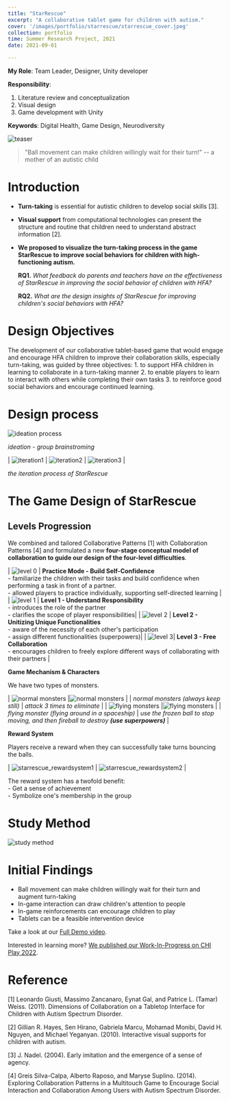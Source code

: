 ```yaml
---
title: "StarRescue"
excerpt: "A collaborative tablet game for children with autism."
cover: '/images/portfolio/starrescue/starrescue_cover.jpeg'
collection: portfolio
time: Summer Research Project, 2021
date: 2021-09-01

---
```

**My Role**: Team Leader, Designer, Unity developer

**Responsibility**:
1. Literature review and conceptualization
2. Visual design
3. Game development with Unity

**Keywords**: Digital Health, Game Design, Neurodiversity

![teaser](/images/portfolio/starrescue/starresuce_teaser.png)

> "Ball movement can make children willingly wait for their turn!" -- a mother of an autistic child
>

# Introduction

- **Turn-taking** is essential for autistic children to develop social skills [3].
- **Visual support** from computational technologies can present the structure and routine that children need to understand abstract information [2].
- **We proposed to visualize the turn-taking process in the game StarRescue to improve social behaviors for children with high-functioning autism.**

    **RQ1.** *What feedback do parents and teachers have on the effectiveness of StarRescue in improving the social behavior of children with HFA?*

    **RQ2.** *What are the design insights of StarRescue for improving children's social behaviors with HFA?*




# Design Objectives

The development of our collaborative tablet-based game that would engage and encourage HFA children to improve their collaboration skills, especially turn-taking, was guided by three objectives:
    1. to support HFA children in learning to collaborate in a turn-taking manner
    2. to enable players to learn to interact with others while completing their own tasks
    3. to reinforce good social behaviors and encourage continued learning.

# Design process
![ideation process](/images/portfolio/starrescue/starrescue_ideation.png)

*ideation - group brainstroming*

| ![iteration1](/images/portfolio/starrescue/starrescue_iteration1.gif) | ![iteration2](/images/portfolio/starrescue/starrescue_iteration2.png) | ![iteration3](/images/portfolio/starrescue/starrescue_iteration3.png) |

*the iteration process of StarRescue*


# The Game Design of StarRescue

## **Levels Progression**

We combined and tailored Collaborative Patterns [1] with Collaboration Patterns [4] and formulated a new **four-stage conceptual model of collaboration to guide our design of the four-level difficulties**.


| ![level 0](/images/portfolio/starrescue/starrescue_level0.png) | **Practice Mode - Build Self-Confidence** <br> - familiarize the children with their tasks and build confidence when performing a task in front of a partner. <br> - allowed players to practice individually, supporting self-directed learning |
| ![level 1](/images/portfolio/starrescue/starrescue_level1.png) | **Level 1 - Understand Responsibility** <br> - introduces the role of the partner <br> - clarifies the scope of player responsibilities|
| ![level 2](/images/portfolio/starrescue/starrescue_level2.png) | **Level 2 - Unitizing Unique Functionalities** <br> - aware of the necessity of each other's participation <br> - assign different functionalities (superpowers)|
| ![level 3](/images/portfolio/starrescue/starrescue_level3.png)| **Level 3 - Free Collaboration** <br> - encourages children to freely explore different ways of collaborating with their partners |

**Game Mechanism & Characters**

We have two types of monsters.

| ![normal monsters](/images/portfolio/starrescue/starrescue_normalmonsters.png) |![normal monsters](/images/portfolio/starrescue/starrescue_normalmonsters_onattack.png) |
| *normal monsters (always keep still)* | *attack 3 times to eliminate* |
| ![flying monsters](/images/portfolio/starrescue/starrescue_flyingmonsters.png) |![flying monsters](/images/portfolio/starrescue/starrescue_flyingmonsters_onattack.png) |
| *flying monster (flying around in a spaceship)* | *use the frozen ball to stop moving, and then fireball to destroy **(use superpowers)*** |


**Reward System**

Players receive a reward when they can successfully take turns bouncing the balls.

| ![starrescue_rewardsystem1](/images/portfolio/starrescue/starrescue_rewardsystem1.png) | ![starrescue_rewardsystem2](/images/portfolio/starrescue/starrescue_rewardsystem2.png) |

The reward system has a twofold benefit:
<br>    - Get a sense of achievement
<br>    - Symbolize one's membership in the group

# Study Method

![study method](/images/portfolio/starrescue/starresuce_method.png)

# Initial Findings

- Ball movement can make children willingly wait for their turn and augment turn-taking
- In-game interaction can draw children's attention to people
- In-game reinforcements can encourage children to play
- Tablets can be a feasible intervention device

Take a look at our [Full Demo video](https://www.youtube.com/watch?v=-oeEDYNH46g).

Interested in learning more? [We published our Work-In-Progress on CHI Play 2022](https://dl.acm.org/doi/abs/10.1145/3505270.3558320?casa_token=NxZGBDgssGgAAAAA%3AlOdYEfOVqRwAj8Ea_mtuPqIjiJngNBeLP_iZ8KYOWBsKfmCRH4_PtdrrbFfZSMBDxbKDfzsrB20Kxg).

# Reference

[1] Leonardo Giusti, Massimo Zancanaro, Eynat Gal, and Patrice L. (Tamar) Weiss. (2011). Dimensions of Collaboration on a Tabletop Interface for Children with Autism Spectrum Disorder.

[2] Gillian R. Hayes, Sen Hirano, Gabriela Marcu, Mohamad Monibi, David H. Nguyen, and Michael Yeganyan. (2010). Interactive visual supports for children with autism.

[3] J. Nadel. (2004). Early imitation and the emergence of a sense of agency.

[4] Greis Silva-Calpa, Alberto Raposo, and Maryse Suplino. (2014). Exploring Collaboration Patterns in a Multitouch Game to Encourage Social Interaction and Collaboration Among Users with Autism Spectrum Disorder.
